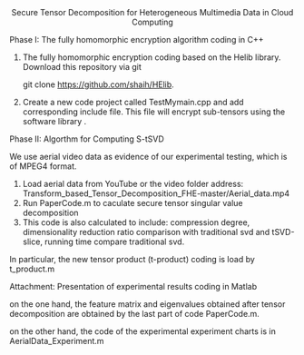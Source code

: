 <center>Secure Tensor Decomposition for Heterogeneous Multimedia Data in Cloud Computing</center>

Phase I:  The fully homomorphic encryption algorithm coding in C++

1. The fully homomorphic encryption coding based on the Helib library.
   Download this repository via git

    git clone https://github.com/shaih/HElib.

1. Create a new code project called TestMymain.cpp and add corresponding include file.
   This file will encrypt sub-tensors using the software library .

Phase II: Algorthm for Computing S-tSVD

We use aerial video data as evidence of our experimental testing, which is of MPEG4 format.

1. Load aerial data from YouTube or the video folder address:
   Transform_based_Tensor_Decomposition_FHE-master/Aerial_data.mp4
2. Run PaperCode.m to caculate secure tensor singular value decomposition
3. This code is also calculated to include: compression degree, dimensionality reduction ratio comparison with traditional svd and tSVD-slice, running time compare traditional svd.

In particular, the new tensor product (t-product) coding is load by t_product.m

Attachment:  Presentation of experimental results coding in Matlab

on the one hand, the feature matrix and eigenvalues obtained after tensor decomposition are obtained by the last part of code PaperCode.m.

on the other hand, the code of the experimental experiment charts is in AerialData_Experiment.m




